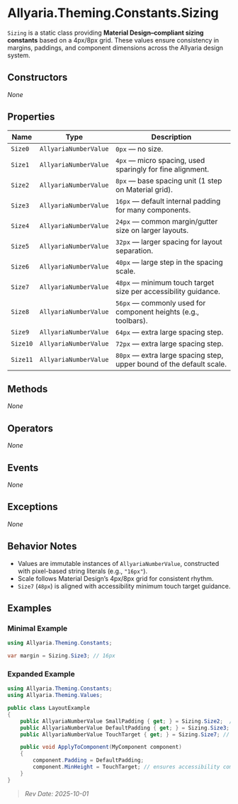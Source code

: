 # Allyaria.Theming.Constants.Sizing

`Sizing` is a static class providing **Material Design–compliant sizing constants** based on a 4px/8px grid.
These values ensure consistency in margins, paddings, and component dimensions across the Allyaria design system.

## Constructors

*None*

## Properties

| Name     | Type                  | Description                                                          |
|----------|-----------------------|----------------------------------------------------------------------|
| `Size0`  | `AllyariaNumberValue` | `0px` — no size.                                                     |
| `Size1`  | `AllyariaNumberValue` | `4px` — micro spacing, used sparingly for fine alignment.            |
| `Size2`  | `AllyariaNumberValue` | `8px` — base spacing unit (1 step on Material grid).                 |
| `Size3`  | `AllyariaNumberValue` | `16px` — default internal padding for many components.               |
| `Size4`  | `AllyariaNumberValue` | `24px` — common margin/gutter size on larger layouts.                |
| `Size5`  | `AllyariaNumberValue` | `32px` — larger spacing for layout separation.                       |
| `Size6`  | `AllyariaNumberValue` | `40px` — large step in the spacing scale.                            |
| `Size7`  | `AllyariaNumberValue` | `48px` — minimum touch target size per accessibility guidance.       |
| `Size8`  | `AllyariaNumberValue` | `56px` — commonly used for component heights (e.g., toolbars).       |
| `Size9`  | `AllyariaNumberValue` | `64px` — extra large spacing step.                                   |
| `Size10` | `AllyariaNumberValue` | `72px` — extra large spacing step.                                   |
| `Size11` | `AllyariaNumberValue` | `80px` — extra large spacing step, upper bound of the default scale. |

## Methods

*None*

## Operators

*None*

## Events

*None*

## Exceptions

*None*

## Behavior Notes

* Values are immutable instances of `AllyariaNumberValue`, constructed with pixel-based string literals (e.g.,
  `"16px"`).
* Scale follows Material Design’s 4px/8px grid for consistent rhythm.
* `Size7` (`48px`) is aligned with accessibility minimum touch target guidance.

## Examples

### Minimal Example

```csharp
using Allyaria.Theming.Constants;

var margin = Sizing.Size3; // 16px
```

### Expanded Example

```csharp
using Allyaria.Theming.Constants;
using Allyaria.Theming.Values;

public class LayoutExample
{
    public AllyariaNumberValue SmallPadding { get; } = Sizing.Size2;  // 8px
    public AllyariaNumberValue DefaultPadding { get; } = Sizing.Size3; // 16px
    public AllyariaNumberValue TouchTarget { get; } = Sizing.Size7; // 48px

    public void ApplyToComponent(MyComponent component)
    {
        component.Padding = DefaultPadding;
        component.MinHeight = TouchTarget; // ensures accessibility compliance
    }
}
```

> *Rev Date: 2025-10-01*
